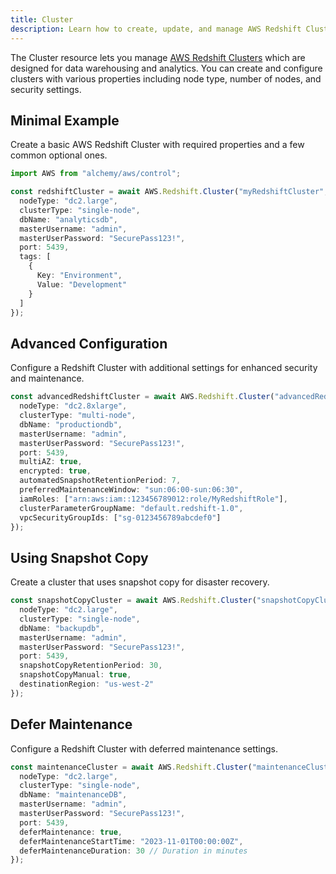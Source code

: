 ```yaml
---
title: Cluster
description: Learn how to create, update, and manage AWS Redshift Clusters using Alchemy Cloud Control.
---
```


The Cluster resource lets you manage [AWS Redshift Clusters](https://docs.aws.amazon.com/redshift/latest/userguide/) which are designed for data warehousing and analytics. You can create and configure clusters with various properties including node type, number of nodes, and security settings.

## Minimal Example

Create a basic AWS Redshift Cluster with required properties and a few common optional ones.

```ts
import AWS from "alchemy/aws/control";

const redshiftCluster = await AWS.Redshift.Cluster("myRedshiftCluster", {
  nodeType: "dc2.large",
  clusterType: "single-node",
  dbName: "analyticsdb",
  masterUsername: "admin",
  masterUserPassword: "SecurePass123!",
  port: 5439,
  tags: [
    {
      Key: "Environment",
      Value: "Development"
    }
  ]
});
```

## Advanced Configuration

Configure a Redshift Cluster with additional settings for enhanced security and maintenance.

```ts
const advancedRedshiftCluster = await AWS.Redshift.Cluster("advancedRedshiftCluster", {
  nodeType: "dc2.8xlarge",
  clusterType: "multi-node",
  dbName: "productiondb",
  masterUsername: "admin",
  masterUserPassword: "SecurePass123!",
  port: 5439,
  multiAZ: true,
  encrypted: true,
  automatedSnapshotRetentionPeriod: 7,
  preferredMaintenanceWindow: "sun:06:00-sun:06:30",
  iamRoles: ["arn:aws:iam::123456789012:role/MyRedshiftRole"],
  clusterParameterGroupName: "default.redshift-1.0",
  vpcSecurityGroupIds: ["sg-0123456789abcdef0"]
});
```

## Using Snapshot Copy

Create a cluster that uses snapshot copy for disaster recovery.

```ts
const snapshotCopyCluster = await AWS.Redshift.Cluster("snapshotCopyCluster", {
  nodeType: "dc2.large",
  clusterType: "single-node",
  dbName: "backupdb",
  masterUsername: "admin",
  masterUserPassword: "SecurePass123!",
  port: 5439,
  snapshotCopyRetentionPeriod: 30,
  snapshotCopyManual: true,
  destinationRegion: "us-west-2"
});
```

## Defer Maintenance

Configure a Redshift Cluster with deferred maintenance settings.

```ts
const maintenanceCluster = await AWS.Redshift.Cluster("maintenanceCluster", {
  nodeType: "dc2.large",
  clusterType: "single-node",
  dbName: "maintenanceDB",
  masterUsername: "admin",
  masterUserPassword: "SecurePass123!",
  port: 5439,
  deferMaintenance: true,
  deferMaintenanceStartTime: "2023-11-01T00:00:00Z",
  deferMaintenanceDuration: 30 // Duration in minutes
});
```